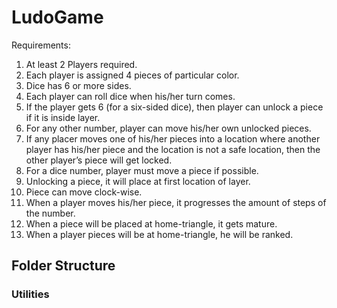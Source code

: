 # LudoGame

Requirements:

1. At least 2 Players required.
1. Each player is assigned 4 pieces of particular color.
1. Dice has 6 or more sides.
1. Each player can roll dice when his/her turn comes.
1. If the player gets 6 (for a six-sided dice), then player can unlock a piece if it is inside layer.
1. For any other number, player can move his/her own unlocked pieces.
1. If any placer moves one of his/her pieces into a location where another player has his/her piece and the location is not a safe location, then the other player’s piece will get locked.
1. For a dice number, player must move a piece if possible.
1. Unlocking a piece, it will place at first location of layer.
1. Piece can move clock-wise.
1. When a player moves his/her piece, it progresses the amount of steps of the number.
1. When a piece will be placed at home-triangle, it gets mature.
1. When a player pieces will be at home-triangle, he will be ranked.

## Folder Structure

### Utilities
